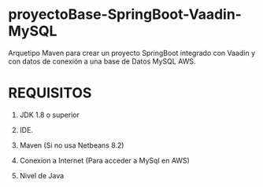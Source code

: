 # proyectoBase-SpringBoot-Vaadin-MySQL
Arquetipo Maven para crear un proyecto SpringBoot integrado con Vaadin y con datos de conexión a una base de Datos MySQL AWS.


# REQUISITOS
1. JDK 1.8 o superior
2. IDE.
3. Maven (Si no usa Netbeans 8.2)
4. Conexion a Internet (Para acceder a MySql en AWS)

5. Nivel de Java

